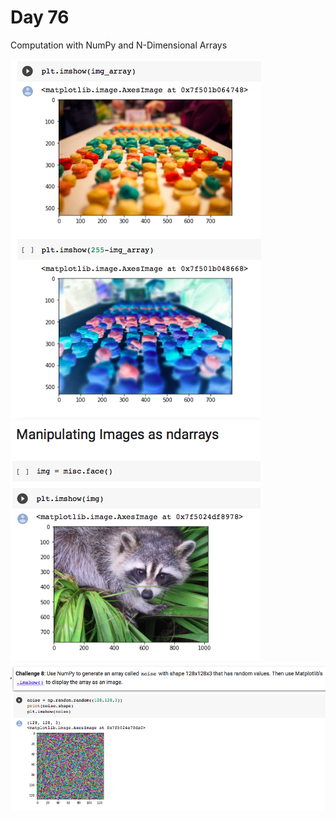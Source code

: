# Day 76

Computation with NumPy and N-Dimensional Arrays

![axes](axes.png)
![imshow](imshow.png)
![noise](noise.png)